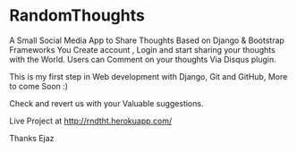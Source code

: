 # RandomThoughts
A Small Social Media App to Share Thoughts Based on Django &amp; Bootstrap Frameworks
You Create account , Login and start sharing your thoughts with the World.
Users can Comment on your thoughts Via Disqus plugin.

This is my first step in Web development with Django, Git and GitHub, More to come Soon :)

Check and revert us with your Valuable suggestions.

Live Project at http://rndtht.herokuapp.com/


Thanks
Ejaz
